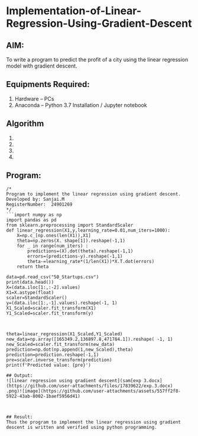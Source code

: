 # Implementation-of-Linear-Regression-Using-Gradient-Descent

## AIM:
To write a program to predict the profit of a city using the linear regression model with gradient descent.

## Equipments Required:
1. Hardware – PCs
2. Anaconda – Python 3.7 Installation / Jupyter notebook

## Algorithm
1. 
2. 
3. 
4. 

## Program:
```
/*
Program to implement the linear regression using gradient descent.
Developed by: Sanjai.M
RegisterNumber:  24901269
*/
```import numpy as np 
import pandas as pd 
from sklearn.preprocessing import StandardScaler 
def linear_regression(X1,y,learning_rate=0.01,num_iters=1000):
    X=np.c_[np.ones(len(X1)),X1]
    theta=np.zeros(X. shape[1]).reshape(-1,1) 
    for _ in range(num_iters) :
        predictions=(X).dot(theta).reshape(-1,1) 
        errors=(predictions-y).reshape(-1,1)
        theta-=learning_rate*(1/len(X1))*X.T.dot(errors) 
    return theta
    
data=pd.read_csv("50_Startups.csv")
print(data.head())
X=(data.iloc[1:,:-2].values)
X1=X.astype(float) 
scaler=StandardScaler()
y=(data.iloc[1:,-1].values).reshape(-1, 1)
X1_Scaled=scaler.fit_transform(X1) 
Y1_Scaled=scaler.fit_transform(y)



theta=linear_regression(X1_Scaled,Y1_Scaled) 
new_data=np.array([165349.2,136897.8,471784.1]).reshape( -1, 1) 
new_Scaled=scaler.fit_transform(new_data) 
prediction=np.dot(np.append(1,new_Scaled),theta)
prediction=prediction.reshape(-1,1)
pre=scaler.inverse_transform(prediction) 
print(f'Predicted value: {pre}')

## Output:
![linear regression using gradient descent](sam[exp 3.docx](https://github.com/user-attachments/files/17839622/exp.3.docx)
.png)![image](https://github.com/user-attachments/assets/557ff2f8-5922-43ab-8002-1baef5956d41)



## Result:
Thus the program to implement the linear regression using gradient descent is written and verified using python programming.
